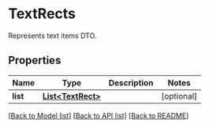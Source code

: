 ﻿
# TextRects
Represents text items DTO.

## Properties
Name | Type | Description | Notes
------------ | ------------- | ------------- | -------------
**list** | [**List&lt;TextRect&gt;**](TextRect.md) |  | [optional]


[[Back to Model list]](../README.md#documentation-for-models) [[Back to API list]](../README.md#documentation-for-api-endpoints) [[Back to README]](../README.md)


